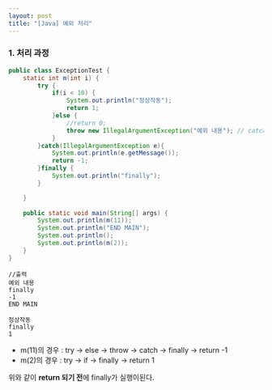 ```yaml
---
layout: post
title: "[Java] 예외 처리"
---
```


### 1. 처리 과정
```java
public class ExceptionTest {
	static int m(int i) {
		try {
			if(i < 10) {
				System.out.println("정상작동");
				return 1;
			}else {
				//return 0;
				throw new IllegalArgumentException("예외 내용"); // catch로 보낸다
			}
		}catch(IllegalArgumentException e){
			System.out.println(e.getMessage());
			return -1;
		}finally {
			System.out.println("finally");
		}

	}
	
	public static void main(String[] args) {
		System.out.println(m(11));
		System.out.println("END MAIN");
		System.out.println();
		System.out.println(m(2));
	}
}
```
	//출력
	예외 내용
	finally
	-1
	END MAIN
	
	정상작동
	finally
	1

- m(11)의 경우 : try -> else -> throw -> catch -> finally -> return -1 
- m(2)의 경우 : try -> if -> finally -> return 1

위와 같이 **return 되기 전**에 finally가 실행이된다.